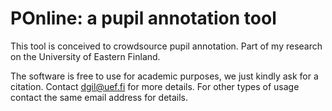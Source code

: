 # POnline: a pupil annotation tool #

This tool is conceived to crowdsource pupil annotation. Part of my research on the University of Eastern Finland.

The software is free to use for academic purposes, we just kindly ask for a citation. Contact dgil@uef.fi for more details. For other types of usage contact the same email address for details.
